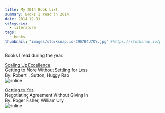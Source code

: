 ```yaml
---
title: My 2014 Book List
summary: Books I read in 2014.
date: 2014-12-31
categories:
  - literature
tags:
  - books
thumbnail: "images/stocksnap.io-C9E7B4U7QY.jpg" #https://stocksnap.io/photo/C9E7B4U7QY
---
```


Books I read during the year.

[Scaling Up Excellence](https://www.amazon.com/Scaling-Up-Excellence-audiobook/dp/B00HS53FU2)
<br>Getting to More Without Settling for Less
<br>By: Robert I. Sutton, Huggy Rao
<br>![:inline](https://m.media-amazon.com/images/I/510GFz35TAL._SL500_.jpg)
<br>

[Getting to Yes](https://www.amazon.com/Getting-to-Yes-audiobook/dp/B004YZ4NCI)
<br>Negotiating Agreement Without Giving In
<br>By: Roger Fisher, William Ury
<br>![:inline](https://m.media-amazon.com/images/I/51M4aavASDL._SL500_.jpg)
<br>
